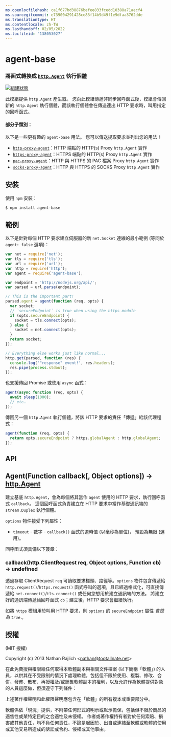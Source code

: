 ```yaml
---
ms.openlocfilehash: ca1f677bd38876befee833fcedd10388a71aecf4
ms.sourcegitcommit: e739004291428ce83f14b9d49f1e9dfaa3762dde
ms.translationtype: HT
ms.contentlocale: zh-TW
ms.lasthandoff: 02/05/2022
ms.locfileid: "138053027"
---
```

<a name="agent-base"></a>agent-base
==========
### <a name="turn-a-function-into-an-httpagenthttpagent-instance"></a>將函式轉換成 [`http.Agent`][http.Agent] 執行個體
[![組建狀態](https://github.com/TooTallNate/node-agent-base/workflows/Node%20CI/badge.svg)](https://github.com/TooTallNate/node-agent-base/actions?workflow=Node+CI)

此模組提供 `http.Agent` 產生器。 您向此模組傳遞非同步回呼函式後，模組會傳回新的 `http.Agent` 執行個體，而該執行個體會在傳送連出 HTTP 要求時，叫用指定的回呼函式。

#### <a name="some-subclasses"></a>部分子類別：

以下是一些更有趣的 `agent-base` 用法。
您可以傳送提取要求並列出您的用法！

 * [`http-proxy-agent`][http-proxy-agent]：HTTP 端點的 HTTP(s) Proxy `http.Agent` 實作
 * [`https-proxy-agent`][https-proxy-agent]：HTTPS 端點的 HTTP(s) Proxy `http.Agent` 實作
 * [`pac-proxy-agent`][pac-proxy-agent]：HTTP 與 HTTPS 的 PAC 檔案 Proxy `http.Agent` 實作
 * [`socks-proxy-agent`][socks-proxy-agent]：HTTP 與 HTTPS 的 SOCKS Proxy `http.Agent` 實作


<a name="installation"></a>安裝
------------

使用 `npm` 安裝：

``` bash
$ npm install agent-base
```


<a name="example"></a>範例
-------

以下是針對每個 HTTP 要求建立伺服器的新 `net.Socket` 連線的最小範例 (等同於 `agent: false` 選項)：

```js
var net = require('net');
var tls = require('tls');
var url = require('url');
var http = require('http');
var agent = require('agent-base');

var endpoint = 'http://nodejs.org/api/';
var parsed = url.parse(endpoint);

// This is the important part!
parsed.agent = agent(function (req, opts) {
  var socket;
  // `secureEndpoint` is true when using the https module
  if (opts.secureEndpoint) {
    socket = tls.connect(opts);
  } else {
    socket = net.connect(opts);
  }
  return socket;
});

// Everything else works just like normal...
http.get(parsed, function (res) {
  console.log('"response" event!', res.headers);
  res.pipe(process.stdout);
});
```

也支援傳回 Promise 或使用 `async` 函式：

```js
agent(async function (req, opts) {
  await sleep(1000);
  // etc…
});
```

傳回另一個 `http.Agent` 執行個體，將該 HTTP 要求的責任「傳遞」給該代理程式：

```js
agent(function (req, opts) {
  return opts.secureEndpoint ? https.globalAgent : http.globalAgent;
});
```


<a name="api"></a>API
---

## <a name="agentfunction-callback-object-options--httpagent"></a>Agent(Function callback[, Object options]) → [http.Agent][]

建立基底 `http.Agent`，會為每個將其當作 `agent` 使用的 HTTP 要求，執行回呼函式 `callback`。 這個回呼函式負責建立在 HTTP 要求中當作基礎通訊端的 `stream.Duplex` 執行個體。

`options` 物件接受下列屬性：

  * `timeout` - 數字 - `callback()` 函式的逾時值 (以毫秒為單位)， 預設為無限 (選用)。

回呼函式須具備以下簽章：

### <a name="callbackhttpclientrequest-req-object-options-function-cb--undefined"></a>callback(http.ClientRequest req, Object options, Function cb) → undefined

透過存取 ClientRequest `req` 可讀取要求標頭、路徑等。`options` 物件包含傳遞給 `http.request()`/`https.request()` 函式呼叫的選項，且已經過格式化，可直接傳遞給 `net.connect()`/`tls.connect()` 或任何您想用於建立通訊端的方法。 將建立好的通訊端傳遞給回呼函式 `cb`；建立後，HTTP 要求會繼續執行。

如將 `https` 模組用於叫用 HTTP 要求，則 `options` 的 `secureEndpoint` 屬性 _會設為 `true`_ 。


<a name="license"></a>授權
-------

(MIT 授權)

Copyright (c) 2013 Nathan Rajlich &lt;nathan@tootallnate.net&gt;

在此免費授與權限給任何取得本軟體副本與相關文件檔案 (以下簡稱「軟體」) 的人員，以供其在不受限制的情況下處理軟體，包括但不限於使用、複製、修改、合併、發佈、散布、再授權及/或銷售軟體副本的權利，以及允許作為軟體提供對象的人員這麼做，但須遵守下列條件：

上述著作權聲明和此權限聲明應包含在「軟體」的所有複本或重要部分中。

軟體係依「現況」提供，不附帶任何形式的明示或默示擔保，包括但不限於商品的適售性或某特定目的之合適性及未侵權。
作者或著作權持有者對於任何索賠、損害或其他責任，均不負任何責任，不論是起因於、出自或連結至軟體或軟體的使用或其他交易所造成的訴訟或合約、侵權或其他事由。

[http-proxy-agent]: https://github.com/TooTallNate/node-http-proxy-agent
[https-proxy-agent]: https://github.com/TooTallNate/node-https-proxy-agent
[pac-proxy-agent]: https://github.com/TooTallNate/node-pac-proxy-agent
[socks-proxy-agent]: https://github.com/TooTallNate/node-socks-proxy-agent
[http.Agent]: https://nodejs.org/api/http.html#http_class_http_agent
